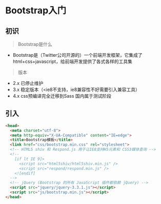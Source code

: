 # Bootstrap入门

## 初识

> Bootstrap是什么

- Bootstrap是（Twitter公司开源的）一个前端开发框架，它集成了html+css+javascript，给前端开发提供了各式各样的工具集

> 版本

- 2.x 已停止维护
- 3.x 稳定版本（<ie8不支持，ie8兼容性不好需要引入兼容工具）
- 4.x css预编译完全迁移到Sass 国内属于测试阶段

## 引入

```html
<head>
  <meta charset="utf-8">
  <meta http-equiv="X-UA-Compatible" content="IE=edge">
  <title>Bootstrap模板</title>
  <link href="css/bootstrap.min.css" rel="stylesheet">
  <!-- HTML5 shiv 和 Respond.js 用于让IE8支持H5元素和 CSS3媒体查询 -->
  <!--
    [if lt IE 9]>
      <script src="html5shiv/html5shiv.min.js" />
      <script src="respond/respond.min.js" />
    <![endif]
  -->
  <!-- jQuery (Bootstrap 的所有 JavaScript 插件都依赖 jQuery) -->
  <script src="jquery/jquery-3.3.1.js"></script>
  <script src="js/bootstrap.min.js"></script>
</head>


```